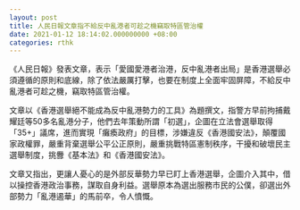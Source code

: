 ```yaml
---
layout: post
title: 人民日報文章指不給反中亂港者可趁之機竊取特區管治權
date: 2021-01-12 18:14:02.000000000 +08:00
categories: rthk
---
```


《人民日報》發表文章，表示「愛國愛港者治港，反中亂港者出局」是香港選舉必須遵循的原則和底線，除了依法嚴厲打擊，也要在制度上全面牢固屏障，不給反中亂港者可趁之機，竊取特區管治權。

文章以《香港選舉絕不能成為反中亂港勢力的工具》為題撰文，指警方早前拘捕戴耀廷等50多名亂港分子，他們去年策動所謂「初選」，企圖在立法會選舉取得「35+」議席，進而實現「癱瘓政府」的目標，涉嫌違反《香港國安法》，顛覆國家政權罪，嚴重背棄選舉公平公正原則，嚴重挑戰特區憲制秩序，干擾和破壞民主選舉制度，挑釁《基本法》和《香港國安法》。

文章又指出，更讓人憂心的是外部反華勢力早已盯上香港選舉，企圖介入其中，借以操控香港政治事務，謀取自身利益。選舉原本為選出服務市民的公僕，卻選出外部勢力「亂港遏華」的馬前卒，令人憤慨。
